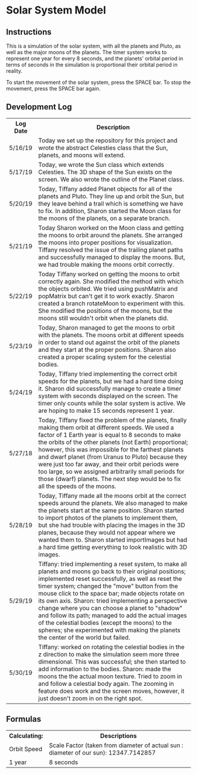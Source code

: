 # Solar System Model

## Instructions
  This is a simulation of the solar system, with all the planets and Pluto, as well as the major moons of the planets. The timer system works to represent one year for every 8 seconds, and the planets' orbital period in terms of seconds in the simulation is proportional their orbital period in reality.

  To start the movement of the solar system, press the SPACE bar. To stop the movement, press the SPACE bar again.

## Development Log
<table>
  <th>Log Date</th>
  <th>Description</th>
  <tr>
    <td>5/16/19</td>
    <td>Today we set up the repository for this project and wrote the abstract Celesties class that the Sun, planets, and moons will extend.</td>
  </tr>
    <td>5/17/19</td>
    <td>Today, we wrote the Sun class which extends Celesties. The 3D shape of the Sun exists on the screen. We also wrote the outline of the Planet class. </td>
  </tr>
    <td>5/20/19</td>
    <td>Today, Tiffany added Planet objects for all of the planets and Pluto. They line up and orbit the Sun, but they leave behind a trail which is something we have to fix. In addition, Sharon started the Moon class for the moons of the planets, on a separate branch. </td>
  </tr>
    <td>5/21/19</td>
    <td>Today Sharon worked on the Moon class and getting the moons to orbit around the planets. She arranged the moons into proper positions for visualization. Tiffany resolved the issue of the trailing planet paths and successfully managed to display the moons. But, we had trouble making the moons orbit correctly.
  </td>
  </tr>
    <td>5/22/19</td>
    <td>Today Tiffany worked on getting the moons to orbit correctly again. She modified the method with which the objects orbited. We tried using pushMatrix and popMatrix but can't get it to work exactly. Sharon created a branch rotateMoon to experiment with this. She modified the positions of the moons, but the moons still wouldn't orbit when the planets did.
  </td>
  </tr>
    <td>5/23/19</td>
    <td>Today, Sharon managed to get the moons to orbit with the planets. The moons orbit at different speeds in order to stand out against the orbit of the planets and they start at the proper positions. Sharon also created a proper scaling system for the celestial bodies.
  </td>
  </tr>
    <td>5/24/19</td>
    <td>Today, Tiffany tried implementing the correct orbit speeds for the planets, but we had a hard time doing it. Sharon did successfully manage to create a timer system with seconds displayed on the screen. The timer only counts while the solar system is active. We are hoping to make 15 seconds represent 1 year.
  </td>
  </tr>
    <td>5/27/18</td>
    <td>Today, Tiffany fixed the problem of the planets, finally making them orbit at different speeds. We used a factor of 1 Earth year is equal to 8 seconds to make the orbits of the other planets (not Earth) proportional; however, this was impossible for the farthest planets and dwarf planet (from Uranus to Pluto) because they were just too far away, and their orbit periods were too large, so we assigned arbitrarily small periods for those (dwarf) planets. The next step would be to fix all the speeds of the moons.
  </td>
  </tr>
    <td>5/28/19</td>
    <td>Today, Tiffany made all the moons orbit at the correct speeds around the planets. We also managed to make the planets start at the same position. Sharon started to import photos of the planets to implement them, but she had trouble with placing the images in the 3D planes, because they would not appear where we wanted them to. Sharon started importImages but had a hard time getting everything to look realistic with 3D images. 
  </td>
  </tr>
    <td>5/29/19</td>
    <td>Tiffany: tried implementing a reset system, to make all planets and moons go back to their original positions; implemented reset successfully, as well as reset the timer system; changed the "move" button from the mouse click to the space bar; made objects rotate on its own axis.
Sharon: tried implementing a perspective change where you can choose a planet to "shadow" and follow its path; managed to add the actual images of the celestial bodies (except the moons) to the spheres; she experimented with making the planets the center of the world but failed.
  </td>
  </tr>
    <td>5/30/19</td>
    <td>Tiffany: worked on rotating the celestial bodies in the z direction to make the simulation seem more three dimensional. This was successful; she then started to add information to the bodies.
        Sharon: made the moons the the actual moon texture. Tried to zoom in and follow a celestial body again. The zooming in feature does work and the screen moves, however, it just doesn't zoom in on the right spot. 
  </td>
  </tr>
</table>

## Formulas
<table>
  <th>Calculating:</th>
  <th>Descriptions</th>
  <tr>
    <td>Orbit Speed</td>
    <td>Scale Factor (taken from diameter of actual sun : diameter of our sun): 12347.7142857</td>
  </tr>
    <td>1 year</td>
    <td>8 seconds</td>
